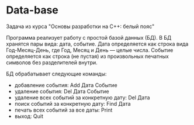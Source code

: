 # Data-base
Задача из курса "Основы разработки на С++: белый пояс"

Программа реализует работу с простой базой данных (БД). В БД хранятся пары вида: дата, событие. 
Дата определяется как строка вида Год-Месяц-День, где Год, Месяц и День — целые числа.
Событие определяется как строка (не пустая) из произвольных печатных символов без разделителей внутри. 

БД обрабатывает следующие команды:
- добавление события:                        Add Дата Событие
- удаление события:                          Del Дата Событие
- удаление всех событий за конкретную дату:  Del Дата
- поиск событий за конкретную дату:          Find Дата
- печать всех событий за все даты:           Print
- выход:                                     Quit
